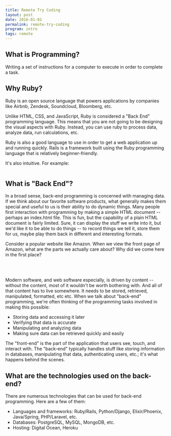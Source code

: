 ```yaml
---
title: Remote Try Coding
layout: post
date: 2016-01-01
permalink: remote-try-coding
program: intro
tags: remote
---
```


<h2>What is Programming?</h2>

<p>Writing a set of instructions for a computer to execute in order to complete a task.</p>

<h2>Why Ruby?</h2>

<p>Ruby is an open source language that powers applications by companies like Airbnb, Zendesk, Soundcloud, Bloomberg, etc.</p>

<p>Unlike HTML, CSS, and JavaScript, Ruby is considered a "Back End" programming language. This means that you are not going to be designing the visual aspects with Ruby. Instead, you can use ruby to process data, analyze data, run calculations, etc.</p>

<p>Ruby is also a good language to use in order to get a web application up and running quickly. Rails is a framework built using the Ruby programming language that is relatively beginner-friendly.</p>

<p>It's also intuitive. For example:</p>

<img src="{{ site.baseurl }}/images/javavsruby.png" alt="">

<h2>What is "Back End"?</h2>

<p>In a broad sense, back-end programming is concerned with managing ​<span class="bold">data</span>​. If we think about our favorite software products, what generally makes them special and useful to us is their ability to do <span class="bold">dynamic</span> things. Many people first interaction with programming by making a simple HTML document -- perhaps an index.html file. This is fun, but the capability of a plain HTML document is fairly limited. Sure, it can display the stuff we write into it, but we'd like it to be able to ​<span class="bold">do</span>​ things -- to record things we tell it, store them for us, maybe play them back in different and interesting formats.</p>

<p>Consider a popular website like Amazon. When we view the front page of Amazon, what are the parts we actually care about? Why did we come here in the first place?</p>

<img src="{{ site.baseurl }}/images/amazon.png" alt=""> <br><br><br>

<p>Modern software, and web software especially, is driven by content -- without the content, most of it wouldn't be worth bothering with. And all of that content has to live somewhere. It needs to be stored, retrieved, manipulated, formatted, etc etc. When we talk about "back-end" programming, we're often thinking of the programming tasks involved in making this possible:</p>

<ul>
  <li>Storing data and accessing it later</li>
  <li>Verifying that data is accurate</li>
  <li>Manipulating and analyzing data</li>
  <li>Making sure data can be retrieved quickly and easily</li>
</ul>

<p>The "front-end" is the part of the application that users see, touch, and interact with. The "back-end" typically handles stuff like storing information in databases, manipulating that data, authenticating users, etc.; it's what happens behind the scenes.</p>

<h2>What are the technologies used on the back-end?</h2>

<p>There are numerous technologies that can be used for back-end programming. Here are a few of them:</p>

<ul>
  <li>Languages and frameworks: Ruby/Rails, Python/Django, Elixir/Phoenix, Java/Spring, PHP/Laravel, etc.</li>
  <li>Databases: PostgreSQL, MySQL, MongoDB, etc.</li>
  <li>Hosting: Digital Ocean, Heroku</li>
</ul>
